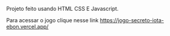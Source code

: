 Projeto feito usando HTML CSS E Javascript.

Para acessar o jogo clique nesse link https://jogo-secreto-iota-ebon.vercel.app/
